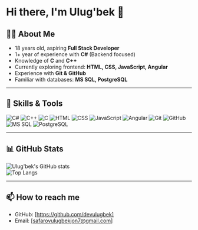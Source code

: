 # Hi there, I'm Ulug'bek 👋  

## 👨‍💻 About Me  
- 18 years old, aspiring **Full Stack Developer**  
- 1+ year of experience with **C#** (Backend focused)  
- Knowledge of **C** and **C++**  
- Currently exploring frontend: **HTML, CSS, JavaScript, Angular**  
- Experience with **Git & GitHub**  
- Familiar with databases: **MS SQL, PostgreSQL**  

---

## 🚀 Skills & Tools  

![C#](https://img.shields.io/badge/C%23-239120?style=for-the-badge&logo=c-sharp&logoColor=white) ![C++](https://img.shields.io/badge/C++-00599C?style=for-the-badge&logo=cplusplus&logoColor=white)  ![C](https://img.shields.io/badge/C-00599C?style=for-the-badge&logo=c&logoColor=white)  ![HTML](https://img.shields.io/badge/HTML5-E34F26?style=for-the-badge&logo=html5&logoColor=white)  ![CSS](https://img.shields.io/badge/CSS3-1572B6?style=for-the-badge&logo=css3&logoColor=white)  ![JavaScript](https://img.shields.io/badge/JavaScript-323330?style=for-the-badge&logo=javascript&logoColor=F7DF1E)  ![Angular](https://img.shields.io/badge/Angular-DD0031?style=for-the-badge&logo=angular&logoColor=white)  ![Git](https://img.shields.io/badge/Git-F05032?style=for-the-badge&logo=git&logoColor=white)  ![GitHub](https://img.shields.io/badge/GitHub-181717?style=for-the-badge&logo=github&logoColor=white)  ![MS SQL](https://img.shields.io/badge/MS_SQL-CC2927?style=for-the-badge&logo=microsoftsqlserver&logoColor=white)  ![PostgreSQL](https://img.shields.io/badge/PostgreSQL-316192?style=for-the-badge&logo=postgresql&logoColor=white)  

---

## 📊 GitHub Stats  

![Ulug'bek's GitHub stats](https://github-readme-stats.vercel.app/api?username=ulugbekdev&show_icons=true&theme=radical)  
![Top Langs](https://github-readme-stats.vercel.app/api/top-langs/?username=ulugbekdev&layout=compact&theme=radical)  

---

## 📫 How to reach me  
- GitHub: [https://github.com/devulugbek]  
- Email: [safarovulugbekjon7@gmail.com]  

